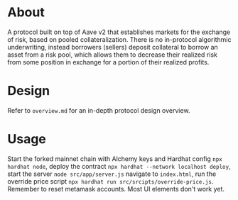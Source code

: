 # About 
A protocol built on top of Aave v2 that establishes markets for the exchange of risk, based on pooled collateralization. There is no in-protocol algorithmic underwriting, instead borrowers (sellers) deposit collateral to borrow an asset from a risk pool, which allows them to decrease their realized risk from some position in exchange for a portion of their realized profits. 

# Design
Refer to `overview.md` for an in-depth protocol design overview. 

# Usage
Start the forked mainnet chain with Alchemy keys and Hardhat config `npx hardhat node`, deploy the contract `npx hardhat --network localhost deploy`, start the server `node src/app/server.js` navigate to `index.html`, run the override price script `npx hardhat run src/srcipts/override-price.js`. Remember to reset metamask accounts. Most UI elements don't work yet.
